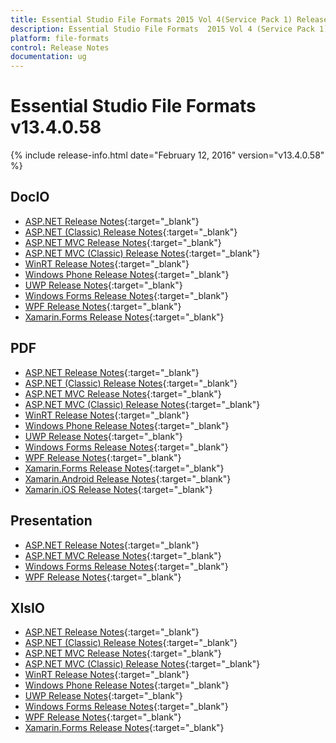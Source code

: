 ```yaml
---
title: Essential Studio File Formats 2015 Vol 4(Service Pack 1) Release Notes
description: Essential Studio File Formats  2015 Vol 4 (Service Pack 1) Release Notes
platform: file-formats
control: Release Notes
documentation: ug
---
```


# Essential Studio File Formats v13.4.0.58

{% include release-info.html date="February 12, 2016" version="v13.4.0.58" %} 

## DocIO

* [ASP.NET Release Notes](/aspnet/release-notes/v13.4.0.58#docio){:target="_blank"}
* [ASP.NET (Classic) Release Notes](/aspnet-classic/release-notes/v13.4.0.58#docio){:target="_blank"}
* [ASP.NET MVC Release Notes](/aspnetmvc/release-notes/v13.4.0.58#docio){:target="_blank"}
* [ASP.NET MVC (Classic) Release Notes](/aspnetmvc-classic/release-notes/v13.4.0.58#docio){:target="_blank"}
* [WinRT Release Notes](/winrt/release-notes/v13.4.0.58#docio){:target="_blank"}
* [Windows Phone Release Notes](/wp8/release-notes/wp-winrt/v13.4.0.58#docio){:target="_blank"}
* [UWP Release Notes](/uwp/release-notes/v13.4.0.58#docio){:target="_blank"}
* [Windows Forms Release Notes](/windowsforms/release-notes/v13.4.0.58#docio){:target="_blank"}
* [WPF Release Notes](/wpf/release-notes/v13.4.0.58#docio){:target="_blank"}
* [Xamarin.Forms Release Notes](/xamarin/release-notes/v13.4.0.58#docio){:target="_blank"}

## PDF

* [ASP.NET Release Notes](/aspnet/release-notes/v13.4.0.58#pdf){:target="_blank"}
* [ASP.NET (Classic) Release Notes](/aspnet-classic/release-notes/v13.4.0.58#pdf){:target="_blank"}
* [ASP.NET MVC Release Notes](/aspnetmvc/release-notes/v13.4.0.58#pdf){:target="_blank"}
* [ASP.NET MVC (Classic) Release Notes](/aspnetmvc-classic/release-notes/v13.4.0.58#pdf){:target="_blank"}
* [WinRT Release Notes](/winrt/release-notes/v13.4.0.58#pdf){:target="_blank"}
* [Windows Phone Release Notes](/wp8/release-notes/wp-winrt/v13.4.0.58#pdf){:target="_blank"}
* [UWP Release Notes](/uwp/release-notes/v13.4.0.58#pdf){:target="_blank"}
* [Windows Forms Release Notes](/windowsforms/release-notes/v13.4.0.58#pdf){:target="_blank"}
* [WPF Release Notes](/wpf/release-notes/v13.4.0.58#pdf){:target="_blank"}
* [Xamarin.Forms Release Notes](/xamarin/release-notes/v13.4.0.58#pdf){:target="_blank"}
* [Xamarin.Android Release Notes](/xamarin-android/release-notes/v13.4.0.58#pdf){:target="_blank"}
* [Xamarin.iOS Release Notes](/xamarin-ios/release-notes/v13.4.0.58#pdf){:target="_blank"}

## Presentation

* [ASP.NET Release Notes](/aspnet/release-notes/v13.4.0.58#presentation){:target="_blank"}
* [ASP.NET MVC Release Notes](/aspnetmvc/release-notes/v13.4.0.58#presentation){:target="_blank"}
* [Windows Forms Release Notes](/windowsforms/release-notes/v13.4.0.58#presentation){:target="_blank"}
* [WPF Release Notes](/wpf/release-notes/v13.4.0.58#presentation){:target="_blank"}

## XlsIO

* [ASP.NET Release Notes](/aspnet/release-notes/v13.4.0.58#xlsio){:target="_blank"}
* [ASP.NET (Classic) Release Notes](/aspnet-classic/release-notes/v13.4.0.58#xlsio){:target="_blank"}
* [ASP.NET MVC Release Notes](/aspnetmvc/release-notes/v13.4.0.58#xlsio){:target="_blank"}
* [ASP.NET MVC (Classic) Release Notes](/aspnetmvc-classic/release-notes/v13.4.0.58#xlsio){:target="_blank"}
* [WinRT Release Notes](/winrt/release-notes/v13.4.0.58#xlsio){:target="_blank"}
* [Windows Phone Release Notes](/wp8/release-notes/wp-winrt/v13.4.0.58#xlsio){:target="_blank"}
* [UWP Release Notes](/uwp/release-notes/v13.4.0.58#xlsio){:target="_blank"}
* [Windows Forms Release Notes](/windowsforms/release-notes/v13.4.0.58#xlsio){:target="_blank"}
* [WPF Release Notes](/wpf/release-notes/v13.4.0.58#xlsio){:target="_blank"}
* [Xamarin.Forms Release Notes](/xamarin/release-notes/v13.4.0.58#xlsio){:target="_blank"}